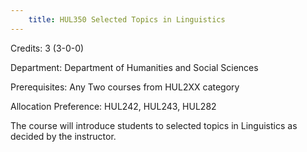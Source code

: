 ```yaml
---
    title: HUL350 Selected Topics in Linguistics
---
```

Credits: 3 (3-0-0)

Department: Department of Humanities and Social Sciences

Prerequisites: Any Two courses from HUL2XX category 

Allocation Preference: HUL242, HUL243, HUL282

The course will introduce students to selected topics in Linguistics as decided by the instructor.